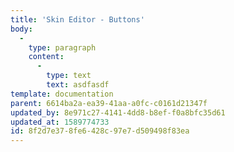 ```yaml
---
title: 'Skin Editor - Buttons'
body:
  -
    type: paragraph
    content:
      -
        type: text
        text: asdfasdf
template: documentation
parent: 6614ba2a-ea39-41aa-a0fc-c0161d21347f
updated_by: 8e971c27-4141-4dd8-b8ef-f0a8bfc35d61
updated_at: 1589774733
id: 8f2d7e37-8fe6-428c-97e7-d509498f83ea
---
```

